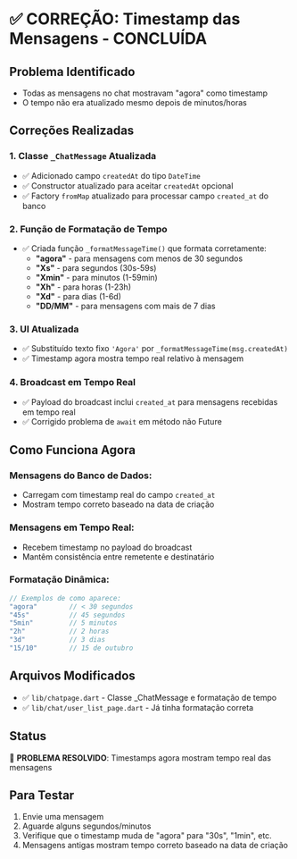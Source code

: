 # ✅ CORREÇÃO: Timestamp das Mensagens - CONCLUÍDA

## Problema Identificado
- Todas as mensagens no chat mostravam "agora" como timestamp
- O tempo não era atualizado mesmo depois de minutos/horas

## Correções Realizadas

### 1. **Classe `_ChatMessage` Atualizada**
- ✅ Adicionado campo `createdAt` do tipo `DateTime`
- ✅ Constructor atualizado para aceitar `createdAt` opcional
- ✅ Factory `fromMap` atualizado para processar campo `created_at` do banco

### 2. **Função de Formatação de Tempo**
- ✅ Criada função `_formatMessageTime()` que formata corretamente:
  - **"agora"** - para mensagens com menos de 30 segundos
  - **"Xs"** - para segundos (30s-59s)
  - **"Xmin"** - para minutos (1-59min)
  - **"Xh"** - para horas (1-23h)
  - **"Xd"** - para dias (1-6d)
  - **"DD/MM"** - para mensagens com mais de 7 dias

### 3. **UI Atualizada**
- ✅ Substituído texto fixo `'Agora'` por `_formatMessageTime(msg.createdAt)`
- ✅ Timestamp agora mostra tempo real relativo à mensagem

### 4. **Broadcast em Tempo Real**
- ✅ Payload do broadcast inclui `created_at` para mensagens recebidas em tempo real
- ✅ Corrigido problema de `await` em método não Future

## Como Funciona Agora

### **Mensagens do Banco de Dados:**
- Carregam com timestamp real do campo `created_at`
- Mostram tempo correto baseado na data de criação

### **Mensagens em Tempo Real:**
- Recebem timestamp no payload do broadcast
- Mantêm consistência entre remetente e destinatário

### **Formatação Dinâmica:**
```dart
// Exemplos de como aparece:
"agora"        // < 30 segundos
"45s"          // 45 segundos
"5min"         // 5 minutos  
"2h"           // 2 horas
"3d"           // 3 dias
"15/10"        // 15 de outubro
```

## Arquivos Modificados
- ✅ `lib/chatpage.dart` - Classe _ChatMessage e formatação de tempo
- ✅ `lib/chat/user_list_page.dart` - Já tinha formatação correta

## Status
🎉 **PROBLEMA RESOLVIDO**: Timestamps agora mostram tempo real das mensagens

## Para Testar
1. Envie uma mensagem
2. Aguarde alguns segundos/minutos
3. Verifique que o timestamp muda de "agora" para "30s", "1min", etc.
4. Mensagens antigas mostram tempo correto baseado na data de criação